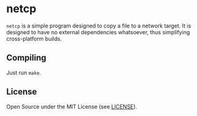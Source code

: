netcp
=====

`netcp` is a simple program designed to copy a file to a network target.
It is designed to have no external dependencies whatsoever, thus simplifying
cross-platform builds.

Compiling
---------

Just run `make`.


License
-------

Open Source under the MIT License (see [LICENSE]()).
